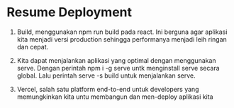 # Resume Deployment

1. Build, menggunakan npm run build pada react. Ini berguna agar aplikasi kita menjadi versi production sehingga performanya menjadi leih ringan dan cepat.

2. Kita dapat menjalankan aplikasi yang optimal dengan menggunakan serve. Dengan perintah npm i -g serve untk menginstall serve secara global. Lalu perintah serve -s build untuk menjalankan serve.

3. Vercel, salah satu platform end-to-end untuk developers yang memungkinkan kita untu membangun dan men-deploy aplikasi kita